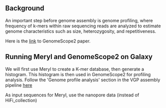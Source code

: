 ## Background

An important step before genome assembly is genome profiling, where frequency of k-mers within raw sequencing reads are analyzed to estimate genome characteristics such as size, heterozygosity, and repetitiveness.

Here is the [link](https://www.nature.com/articles/s41467-020-14998-3) to GenomeScope2 paper. 

## Running Meryl and GenomeScope2 on Galaxy

We will first use Meryl to create a K-mer database, then generate a histogram. This histogram is then used in GenomeScope2 for profiling analysis. Follow the 'Genome profile analysis' section in the VGP assembly pipeline [here](https://training.galaxyproject.org/training-material/topics/assembly/tutorials/vgp_genome_assembly/tutorial.html#genome-profile-analysis) 

As input sequences for Meryl, use the nanopore data (instead of HiFi_collection) 



